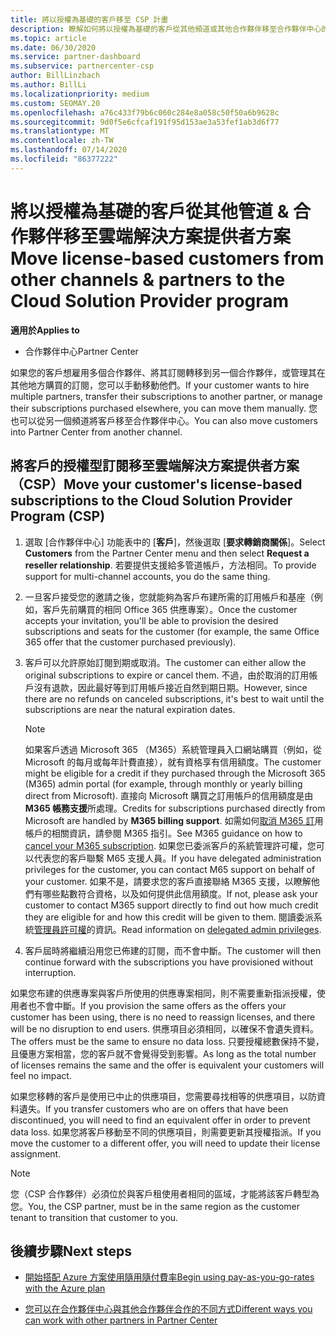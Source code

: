 ```yaml
---
title: 將以授權為基礎的客戶移至 CSP 計畫
description: 瞭解如何將以授權為基礎的客戶從其他頻道或其他合作夥伴移至合作夥伴中心的雲端解決方案提供者（CSP）計畫。
ms.topic: article
ms.date: 06/30/2020
ms.service: partner-dashboard
ms.subservice: partnercenter-csp
author: BillLinzbach
ms.author: BillLi
ms.localizationpriority: medium
ms.custom: SEOMAY.20
ms.openlocfilehash: a76c433f79b6c060c284e8a058c50f50a6b9628c
ms.sourcegitcommit: 9d0f5e6cfcaf191f95d153ae3a53fef1ab3d6f77
ms.translationtype: MT
ms.contentlocale: zh-TW
ms.lasthandoff: 07/14/2020
ms.locfileid: "86377222"
---
```

# <a name="move-license-based-customers-from-other-channels--partners-to-the-cloud-solution-provider-program"></a><span data-ttu-id="60a57-103">將以授權為基礎的客戶從其他管道 & 合作夥伴移至雲端解決方案提供者方案</span><span class="sxs-lookup"><span data-stu-id="60a57-103">Move license-based customers from other channels & partners to the Cloud Solution Provider program</span></span>

<span data-ttu-id="60a57-104">**適用於**</span><span class="sxs-lookup"><span data-stu-id="60a57-104">**Applies to**</span></span>

- <span data-ttu-id="60a57-105">合作夥伴中心</span><span class="sxs-lookup"><span data-stu-id="60a57-105">Partner Center</span></span>

<span data-ttu-id="60a57-106">如果您的客戶想雇用多個合作夥伴、將其訂閱轉移到另一個合作夥伴，或管理其在其他地方購買的訂閱，您可以手動移動他們。</span><span class="sxs-lookup"><span data-stu-id="60a57-106">If your customer wants to hire multiple partners, transfer their subscriptions to another partner, or manage their subscriptions purchased elsewhere, you can move them manually.</span></span> <span data-ttu-id="60a57-107">您也可以從另一個頻道將客戶移至合作夥伴中心。</span><span class="sxs-lookup"><span data-stu-id="60a57-107">You can also move customers into Partner Center from another channel.</span></span>

## <a name="move-your-customers-license-based-subscriptions-to-the-cloud-solution-provider-program-csp"></a><span data-ttu-id="60a57-108">將客戶的授權型訂閱移至雲端解決方案提供者方案（CSP）</span><span class="sxs-lookup"><span data-stu-id="60a57-108">Move your customer's license-based subscriptions to the Cloud Solution Provider Program (CSP)</span></span>

1. <span data-ttu-id="60a57-109">選取 [合作夥伴中心] 功能表中的 [**客戶**]，然後選取 [**要求轉銷商關係**]。</span><span class="sxs-lookup"><span data-stu-id="60a57-109">Select **Customers** from the Partner Center menu and then select **Request a reseller relationship**.</span></span> <span data-ttu-id="60a57-110">若要提供支援給多管道帳戶，方法相同。</span><span class="sxs-lookup"><span data-stu-id="60a57-110">To provide support for multi-channel accounts, you do the same thing.</span></span>

2. <span data-ttu-id="60a57-111">一旦客戶接受您的邀請之後，您就能夠為客戶布建所需的訂用帳戶和基座（例如，客戶先前購買的相同 Office 365 供應專案）。</span><span class="sxs-lookup"><span data-stu-id="60a57-111">Once the customer accepts your invitation, you'll be able to provision the desired subscriptions and seats for the customer (for example, the same Office 365 offer that the customer purchased previously).</span></span>

3. <span data-ttu-id="60a57-112">客戶可以允許原始訂閱到期或取消。</span><span class="sxs-lookup"><span data-stu-id="60a57-112">The customer can either allow the original subscriptions to expire or cancel them.</span></span> <span data-ttu-id="60a57-113">不過，由於取消的訂用帳戶沒有退款，因此最好等到訂用帳戶接近自然到期日期。</span><span class="sxs-lookup"><span data-stu-id="60a57-113">However, since there are no refunds on canceled subscriptions, it's best to wait until the  subscriptions are near the natural expiration dates.</span></span>


   >[!NOTE]
   ><span data-ttu-id="60a57-114">如果客戶透過 Microsoft 365 （M365）系統管理員入口網站購買（例如，從 Microsoft 的每月或每年計費直接），就有資格享有信用額度。</span><span class="sxs-lookup"><span data-stu-id="60a57-114">The customer might be eligible for a credit if they purchased through the Microsoft 365 (M365) admin portal (for example, through monthly or yearly billing direct from Microsoft).</span></span> <span data-ttu-id="60a57-115">直接向 Microsoft 購買之訂用帳戶的信用額度是由**M365 帳務支援**所處理。</span><span class="sxs-lookup"><span data-stu-id="60a57-115">Credits for subscriptions purchased directly from Microsoft are handled by **M365 billing support**.</span></span> <span data-ttu-id="60a57-116">如需如何[取消 M365 訂](https://docs.microsoft.com/microsoft-365/commerce/subscriptions/cancel-your-subscription)用帳戶的相關資訊，請參閱 M365 指引。</span><span class="sxs-lookup"><span data-stu-id="60a57-116">See M365 guidance on how to [cancel your M365 subscription](https://docs.microsoft.com/microsoft-365/commerce/subscriptions/cancel-your-subscription).</span></span> <span data-ttu-id="60a57-117">如果您已委派客戶的系統管理許可權，您可以代表您的客戶聯繫 M65 支援人員。</span><span class="sxs-lookup"><span data-stu-id="60a57-117">If you have delegated administration privileges for the customer, you can contact M65 support on behalf of your customer.</span></span> <span data-ttu-id="60a57-118">如果不是，請要求您的客戶直接聯絡 M365 支援，以瞭解他們有哪些點數符合資格，以及如何提供此信用額度。</span><span class="sxs-lookup"><span data-stu-id="60a57-118">If not, please ask your customer to contact M365 support directly to find out how much credit they are eligible for and how this credit will be given to them.</span></span> <span data-ttu-id="60a57-119">閱讀委派系統[管理員許可權](customers-revoke-admin-privileges.md)的資訊。</span><span class="sxs-lookup"><span data-stu-id="60a57-119">Read information on [delegated admin privileges](customers-revoke-admin-privileges.md).</span></span>


4. <span data-ttu-id="60a57-120">客戶屆時將繼續沿用您已佈建的訂閱，而不會中斷。</span><span class="sxs-lookup"><span data-stu-id="60a57-120">The customer will then continue forward with the subscriptions you have provisioned without interruption.</span></span>

<span data-ttu-id="60a57-121">如果您布建的供應專案與客戶所使用的供應專案相同，則不需要重新指派授權，使用者也不會中斷。</span><span class="sxs-lookup"><span data-stu-id="60a57-121">If you provision the same offers as the offers your customer has been using, there is no need to reassign licenses, and there will be no disruption to end users.</span></span> <span data-ttu-id="60a57-122">供應項目必須相同，以確保不會遺失資料。</span><span class="sxs-lookup"><span data-stu-id="60a57-122">The offers must be the same to ensure no data loss.</span></span> <span data-ttu-id="60a57-123">只要授權總數保持不變，且優惠方案相當，您的客戶就不會覺得受到影響。</span><span class="sxs-lookup"><span data-stu-id="60a57-123">As long as the total number of licenses remains the same and the offer is equivalent your customers will feel no impact.</span></span>

<span data-ttu-id="60a57-124">如果您移轉的客戶是使用已中止的供應項目，您需要尋找相等的供應項目，以防資料遺失。</span><span class="sxs-lookup"><span data-stu-id="60a57-124">If you transfer customers who are on offers that have been discontinued, you will need to find an equivalent offer in order to prevent data loss.</span></span> <span data-ttu-id="60a57-125">如果您將客戶移動至不同的供應項目，則需要更新其授權指派。</span><span class="sxs-lookup"><span data-stu-id="60a57-125">If you move the customer to a different offer, you will need to update their license assignment.</span></span>

>[!NOTE]
> <span data-ttu-id="60a57-126">您（CSP 合作夥伴）必須位於與客戶租使用者相同的區域，才能將該客戶轉型為您。</span><span class="sxs-lookup"><span data-stu-id="60a57-126">You, the CSP partner, must be in the same region as the customer tenant to transition that customer to you.</span></span>

## <a name="next-steps"></a><span data-ttu-id="60a57-127">後續步驟</span><span class="sxs-lookup"><span data-stu-id="60a57-127">Next steps</span></span>

- [<span data-ttu-id="60a57-128">開始搭配 Azure 方案使用隨用隨付費率</span><span class="sxs-lookup"><span data-stu-id="60a57-128">Begin using pay-as-you-go-rates with the Azure plan</span></span>](azure-plan-get-started.md)
 

- [<span data-ttu-id="60a57-129">您可以在合作夥伴中心與其他合作夥伴合作的不同方式</span><span class="sxs-lookup"><span data-stu-id="60a57-129">Different ways you can work with other partners in Partner Center</span></span>](work-with-other-partners.md)
